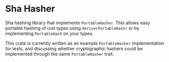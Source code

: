 # Sha Hasher

Sha hashing library that implements `PortableHasher`. This allows easy portable hashing of rust types using `derive(PortableHash)` or by implementing `PortableHash` on your types.

This crate is currently written as an example `PortableHasher` implementation for tests, and discussing whether cryptographic hashers could be implemented through the same `PortableHasher` trait.
